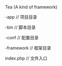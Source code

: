 Tea (A kind of framework)


-app // 项目目录

-bin // 脚本目录

-conf // 配置目录

-framework // 框架目录

index.php // 文件入口
